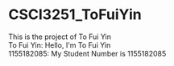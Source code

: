 # CSCI3251_ToFuiYin

This is the project of To Fui Yin  
To Fui Yin: Hello, I'm To Fui Yin  
1155182085: My Student Number is 1155182085
